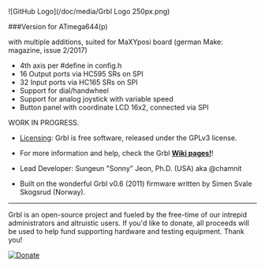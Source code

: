 ![GitHub Logo](/doc/media/Grbl Logo 250px.png)

###Version for ATmega644(p) 

with multiple additions, suited for MaXYposi board (german Make: magazine, issue 2/2017)

* 4th axis per #define in config.h
* 16 Output ports via HC595 SRs on SPI
* 32 Input ports via HC165 SRs on SPI
* Support for dial/handwheel
* Support for analog joystick with variable speed
* Button panel with coordinate LCD 16x2, connected via SPI

WORK IN PROGRESS.

* [Licensing](https://github.com/gnea/grbl/wiki/Licensing): Grbl is free software, released under the GPLv3 license.

* For more information and help, check the Grbl **[Wiki pages!](https://github.com/gnea/grbl/wiki)**!

* Lead Developer: Sungeun "Sonny" Jeon, Ph.D. (USA) aka @chamnit

* Built on the wonderful Grbl v0.6 (2011) firmware written by Simen Svale Skogsrud (Norway).

-------------
Grbl is an open-source project and fueled by the free-time of our intrepid administrators and altruistic users. If you'd like to donate, all proceeds will be used to help fund supporting hardware and testing equipment. Thank you!

[![Donate](https://www.paypalobjects.com/en_US/i/btn/btn_donate_LG.gif)](https://www.paypal.com/cgi-bin/webscr?cmd=_s-xclick&hosted_button_id=CUGXJHXA36BYW)

